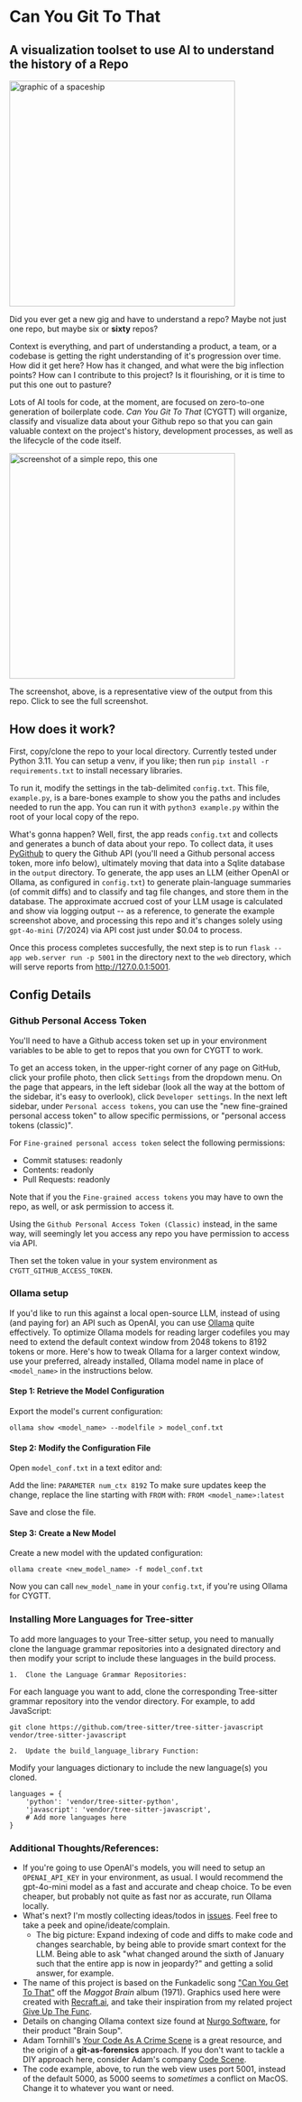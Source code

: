 
# Can You Git To That
## A visualization toolset to use AI to understand the history of a Repo

<img src="assets/can_you_git_to_that.png" width=400 alt="graphic of a spaceship">

Did you ever get a new gig and have to understand a repo?  Maybe not just one repo, but maybe
six or __sixty__ repos?

Context is everything, and part of understanding a product, a team, or a codebase is getting the right
understanding of it's progression over time.  How did it get here?  How has it changed, and what were
the big inflection points?  How can I contribute to this project? Is it flourishing, or it is time to put this one out to pasture?

Lots of AI tools for code, at the moment, are focused on zero-to-one generation of boilerplate code.  _Can You 
Git To That_ (CYGTT) will organize, classify and visualize data about your Github repo so that you can gain valuable
context on the project's history, development processes, as well as the lifecycle of the code itself.

<A HREF="assets/screenshot_7_29_2024.png"><IMG SRC="assets/mini_screenshot_7_29_2024.png" width=400 alt="screenshot of a simple repo, this one"></A>

The screenshot, above, is a representative view of the output from this repo.  Click to see the full screenshot. 

## How does it work?

First, copy/clone the repo to your local directory.  Currently tested under Python 3.11.  You can setup a venv, if you like; then run `pip install -r requirements.txt` to install necessary libraries.

To run it, modify the settings in the tab-delimited `config.txt`. This file, `example.py`, is a bare-bones example to show you the paths and includes needed to run the app. You can run it with `python3 example.py` within the root of your local copy of the repo.

What's gonna happen?  Well, first, the app reads `config.txt` and collects and generates a bunch of data about your repo.  To collect data, it uses <a href="https://github.com/PyGithub/PyGithub">PyGithub</a> to query the Github API (you'll need a Github personal access token, more info below), ultimately moving that data into a Sqlite database in the `output` directory.  To generate, the app uses an LLM (either OpenAI or Ollama, as configured in `config.txt`) to generate plain-language summaries (of commit diffs) and to classify and tag file changes, and store them in the database.  The approximate accrued cost of your LLM usage is calculated and show via logging output -- as a reference, to generate the example screenshot above, and processing this repo and it's changes solely using `gpt-4o-mini` (7/2024) via API cost just under $0.04 to process.

Once this process completes succesfully, the next step is to run `flask --app web.server run -p 5001` in the directory next to the `web` directory, which will serve reports from <a href="http://127.0.0.1:5001">http://127.0.0.1:5001</A>.


## Config Details

### Github Personal Access Token
You'll need to have a Github access token set up in your environment variables to be able to get to repos that you own for CYGTT to work.  

To get an access token, in the upper-right corner of any page on GitHub, click your profile photo, then click `Settings` from the dropdown menu.  On the page that appears, in the left sidebar (look all the way at the bottom of the sidebar, it's easy to overlook), click `Developer settings`. In the next left sidebar, under `Personal access tokens`, you can use the "new fine-grained personal access token" to allow specific permissions, or "personal access tokens (classic)".  

For `Fine-grained personal access token` select the following permissions:

 * Commit statuses: readonly
 * Contents: readonly
 * Pull Requests: readonly

Note that if you the `Fine-grained access tokens` you may have to own the repo, as well, or ask permission to access it.

Using the `Github Personal Access Token (Classic)` instead, in the same way, will seemingly let you access any repo you have permission to access via API.

Then set the token value in your system environment as `CYGTT_GITHUB_ACCESS_TOKEN`.  

### Ollama setup

If you'd like to run this against a local open-source LLM, instead of using (and paying for) an API such as OpenAI,
you can use <A HREF="https://ollama.com/download">Ollama</A> quite effectively.  To optimize Ollama models for reading
larger codefiles you may need to extend the default context window from 2048 tokens to 8192 tokens or more.  Here's how to tweak Ollama for a larger context window, use your preferred, already installed, Ollama model name in place of `<model_name>` in the instructions below.

#### Step 1: Retrieve the Model Configuration
Export the model's current configuration:

```ollama show <model_name> --modelfile > model_conf.txt```

#### Step 2: Modify the Configuration File
Open `model_conf.txt` in a text editor and:

Add the line: ```PARAMETER num_ctx 8192```
To make sure updates keep the change, replace the line starting with `FROM` with: ```FROM <model_name>:latest```

Save and close the file.

#### Step 3: Create a New Model
Create a new model with the updated configuration:

```ollama create <new_model_name> -f model_conf.txt```

Now you can call `new_model_name` in your `config.txt`, if you're using Ollama for CYGTT.


### Installing More Languages for Tree-sitter

To add more languages to your Tree-sitter setup, you need to manually clone the language grammar repositories into a designated directory and then modify your script to include these languages in the build process.

	1.	Clone the Language Grammar Repositories:
For each language you want to add, clone the corresponding Tree-sitter grammar repository into the vendor directory.
For example, to add JavaScript:

`git clone https://github.com/tree-sitter/tree-sitter-javascript vendor/tree-sitter-javascript`

	2.	Update the build_language_library Function:
Modify your languages dictionary to include the new language(s) you cloned.

```
languages = {
    'python': 'vendor/tree-sitter-python',
    'javascript': 'vendor/tree-sitter-javascript',
    # Add more languages here
}
```



### Additional Thoughts/References:
 * If you're going to use OpenAI's models, you will need to setup an `OPENAI_API_KEY` in your environment, as usual.  I would recommend the gpt-4o-mini model as a fast and accurate and cheap choice.  To be even cheaper, but probably not quite as fast nor as accurate, run Ollama locally.
 * What's next?  I'm mostly collecting ideas/todos in <a href="https://github.com/gravitymonkey/can_you_git_to_that/issues">issues</a>.  Feel free to take a peek and opine/ideate/complain.  
   * The big picture: Expand indexing of code and diffs to make code and changes searchable, by being able to provide smart context for the LLM.  Being able to ask "what changed around the sixth of January such that the entire app is now in jeopardy?" and getting a solid answer, for example. 
 * The name of this project is based on the Funkadelic song <A HREF="https://open.spotify.com/track/5lc9L9FeLBwlJPgEbq9uEw?si=2b9b0249f09e4fb6">"Can You Get To That"</A> off the _Maggot Brain_ album (1971).  Graphics used here were created with <a href="https://recraft.ai">Recraft.ai</A>, and take their inspiration from my related project <a href="https://github.com/gravitymonkey/give_up_the_func">Give Up The Func</A>.
 * Details on changing Ollama context size found at <A HREF="https://www.nurgo-software.com/products/brainsoup">Nurgo Software</A>, for their product "Brain Soup".
 * Adam Tornhill's <A HREF="https://pragprog.com/titles/atcrime2/your-code-as-a-crime-scene-second-edition/">Your Code As A Crime Scene</A> is a great resource, and the origin of a __git-as-forensics__ approach.  If you don't want to tackle a DIY approach here, consider Adam's company <A HREF="https://codescene.com/">Code Scene</A>.
 * The code example, above, to run the web view uses port 5001, instead of the default 5000, as 5000 seems to _sometimes_ a conflict on MacOS.  Change it to whatever you want or need.

